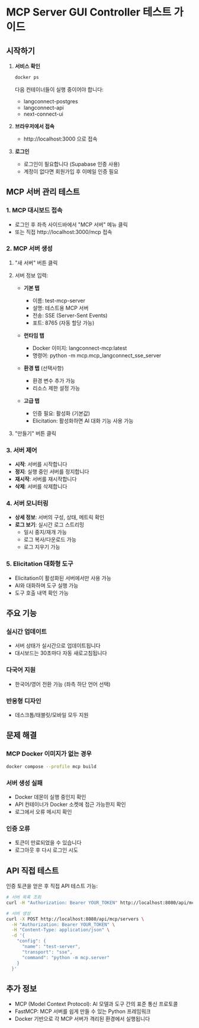 # MCP Server GUI Controller 테스트 가이드

## 시작하기

1. **서비스 확인**
   ```bash
   docker ps
   ```
   다음 컨테이너들이 실행 중이어야 합니다:
   - langconnect-postgres
   - langconnect-api  
   - next-connect-ui

2. **브라우저에서 접속**
   - http://localhost:3000 으로 접속

3. **로그인**
   - 로그인이 필요합니다 (Supabase 인증 사용)
   - 계정이 없다면 회원가입 후 이메일 인증 필요

## MCP 서버 관리 테스트

### 1. MCP 대시보드 접속
- 로그인 후 좌측 사이드바에서 "MCP 서버" 메뉴 클릭
- 또는 직접 http://localhost:3000/mcp 접속

### 2. MCP 서버 생성
1. "새 서버" 버튼 클릭
2. 서버 정보 입력:
   - **기본 탭**
     - 이름: test-mcp-server
     - 설명: 테스트용 MCP 서버
     - 전송: SSE (Server-Sent Events)
     - 포트: 8765 (자동 할당 가능)
   
   - **런타임 탭**
     - Docker 이미지: langconnect-mcp:latest
     - 명령어: python -m mcp.mcp_langconnect_sse_server
   
   - **환경 탭** (선택사항)
     - 환경 변수 추가 가능
     - 리소스 제한 설정 가능
   
   - **고급 탭**
     - 인증 필요: 활성화 (기본값)
     - Elicitation: 활성화하면 AI 대화 기능 사용 가능

3. "만들기" 버튼 클릭

### 3. 서버 제어
- **시작**: 서버를 시작합니다
- **정지**: 실행 중인 서버를 정지합니다
- **재시작**: 서버를 재시작합니다
- **삭제**: 서버를 삭제합니다

### 4. 서버 모니터링
- **상세 정보**: 서버의 구성, 상태, 메트릭 확인
- **로그 보기**: 실시간 로그 스트리밍
  - 일시 중지/재개 가능
  - 로그 복사/다운로드 가능
  - 로그 지우기 가능

### 5. Elicitation 대화형 도구
- Elicitation이 활성화된 서버에서만 사용 가능
- AI와 대화하며 도구 실행 가능
- 도구 호출 내역 확인 가능

## 주요 기능

### 실시간 업데이트
- 서버 상태가 실시간으로 업데이트됩니다
- 대시보드는 30초마다 자동 새로고침됩니다

### 다국어 지원
- 한국어/영어 전환 가능 (좌측 하단 언어 선택)

### 반응형 디자인
- 데스크톱/태블릿/모바일 모두 지원

## 문제 해결

### MCP Docker 이미지가 없는 경우
```bash
docker compose --profile mcp build
```

### 서버 생성 실패
- Docker 데몬이 실행 중인지 확인
- API 컨테이너가 Docker 소켓에 접근 가능한지 확인
- 로그에서 오류 메시지 확인

### 인증 오류
- 토큰이 만료되었을 수 있습니다
- 로그아웃 후 다시 로그인 시도

## API 직접 테스트

인증 토큰을 얻은 후 직접 API 테스트 가능:

```bash
# 서버 목록 조회
curl -H "Authorization: Bearer YOUR_TOKEN" http://localhost:8080/api/mcp/servers

# 서버 생성
curl -X POST http://localhost:8080/api/mcp/servers \
  -H "Authorization: Bearer YOUR_TOKEN" \
  -H "Content-Type: application/json" \
  -d '{
    "config": {
      "name": "test-server",
      "transport": "sse",
      "command": "python -m mcp.server"
    }
  }'
```

## 추가 정보

- MCP (Model Context Protocol): AI 모델과 도구 간의 표준 통신 프로토콜
- FastMCP: MCP 서버를 쉽게 만들 수 있는 Python 프레임워크
- Docker 기반으로 각 MCP 서버가 격리된 환경에서 실행됩니다